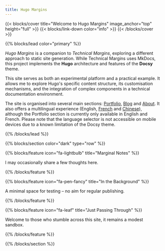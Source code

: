 ```yaml
---
title: Hugo Margins
---
```


{{< blocks/cover title="Welcome to Hugo Margins" image_anchor="top" height="full" >}}
{{< blocks/link-down color="info" >}}
{{< /blocks/cover >}}

{{% blocks/lead color="primary" %}}

*Hugo Margins* is a companion to *Technical Margins*, exploring a different approach to static site generation. While Technical Margins uses MkDocs, this project implements the **Hugo** architecture and features of the **Docsy** theme.

This site serves as both an experimental platform and a practical example. It allows me to explore Hugo's specific content structure, its customisation mechanisms, and the integration of complex components in a technical documentation environment.

The site is organised into several main sections: [Portfolio](./portfolio/), [Blog](./blog/) and [About](./about/). It also offers a multilingual experience (English, [French](./fr/) and [Chinese](./zh/)), although the Portfolio section is currently only available in English and French. Please note that the language selector is not accessible on mobile devices due to a known limitation of the Docsy theme.

{{% /blocks/lead %}}

{{% blocks/section color="dark" type="row" %}}

{{% blocks/feature icon="fa-lightbulb" title="Marginal Notes" %}}

I may occasionally share a few thoughts here.

{{% /blocks/feature %}}

{{% blocks/feature icon="fa-pen-fancy" title="In the Background" %}}

A minimal space for testing – no aim for regular publishing.

{{% /blocks/feature %}}

{{% blocks/feature icon="fa-leaf" title="Just Passing Through" %}}

Welcome to those who stumble across this site, it remains a modest sandbox.

{{% /blocks/feature %}}

{{% /blocks/section %}}

